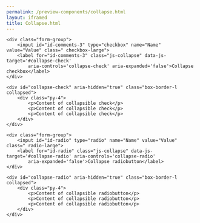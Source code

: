```yaml
--- 
permalink: /preview-components/collapse.html
layout: iframed 
title: Collapse.html
---
```

<div class="p-4">

    <div class="form-group">
        <input id="id-comments-3" type="checkbox" name="Name" value="Value" class=" checkbox-large">
        <label for="id-comments-3" class="js-collapse" data-js-target='#collapse-check'
            aria-controls='collapse-check' aria-expanded='false'>Collapse checkbox</label>
    </div>

    <div id="collapse-check" aria-hidden="true" class="box-border-l collapsed">
        <div class="py-4">
            <p>Content of collapsible check</p>
            <p>Content of collapsible check</p>
            <p>Content of collapsible check</p>
        </div>
    </div>

    <div class="form-group">
        <input id="id-radio" type="radio" name="Name" value="Value" class=" radio-large">
        <label for="id-radio" class="js-collapse" data-js-target='#collapse-radio' aria-controls='collapse-radio'
            aria-expanded='false'>Collapse radiobutton</label>
    </div>

    <div id="collapse-radio" aria-hidden="true" class="box-border-l collapsed">
        <div class="py-4">
            <p>Content of collapsible radiobutton</p>
            <p>Content of collapsible radiobutton</p>
            <p>Content of collapsible radiobutton</p>
        </div>
    </div>
</div>